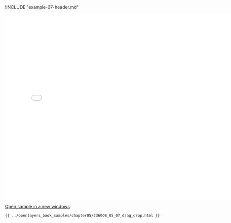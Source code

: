 
!INCLUDE "example-07-header.md"

<iframe src="../openlayers_book_samples/chapter05/2360OS_05_07_drag_drop.html" width="770" height="600" frameBorder="0" seamless="seamless">
</iframe>

<a href="../openlayers_book_samples/chapter05/2360OS_05_07_drag_drop.html" target="_blank">Open sample in a new windows</a>

```html
{{ ../openlayers_book_samples/chapter05/2360OS_05_07_drag_drop.html }}
```
